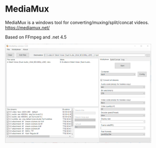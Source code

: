 MediaMux
=============

MediaMux  is a  windows tool for converting/muxing/split/concat videos. https://mediamux.net/

Based on FFmpeg and .net 4.5

<img src="doc/pic/ui.png" width="95%" />

